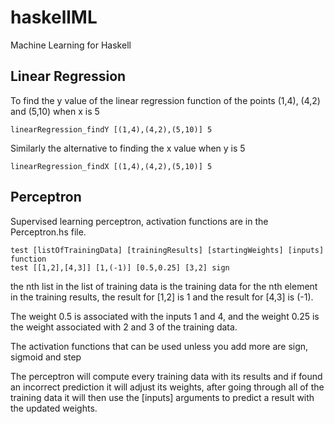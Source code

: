 # haskellML
Machine Learning for Haskell

## Linear Regression

To find the y value of the linear regression function of the points (1,4), (4,2) and (5,10) when x is 5

```
linearRegression_findY [(1,4),(4,2),(5,10)] 5
```

Similarly the alternative to finding the x value when y is 5

```
linearRegression_findX [(1,4),(4,2),(5,10)] 5
```

## Perceptron

Supervised learning perceptron, activation functions are in the Perceptron.hs file.

```
test [listOfTrainingData] [trainingResults] [startingWeights] [inputs] function
test [[1,2],[4,3]] [1,(-1)] [0.5,0.25] [3,2] sign
```

the nth list in the list of training data is the training data for the nth element in the training results, the result for [1,2] is 1 and the result for [4,3] is (-1).

The weight 0.5 is associated with the inputs 1 and 4, and the weight 0.25 is the weight associated with 2 and 3 of the training data.

The activation functions that can be used unless you add more are sign, sigmoid and step

The perceptron will compute every training data with its results and if found an incorrect prediction it will adjust its weights, after going through all of the training data it will then use the [inputs] arguments to predict a result with the updated weights.
